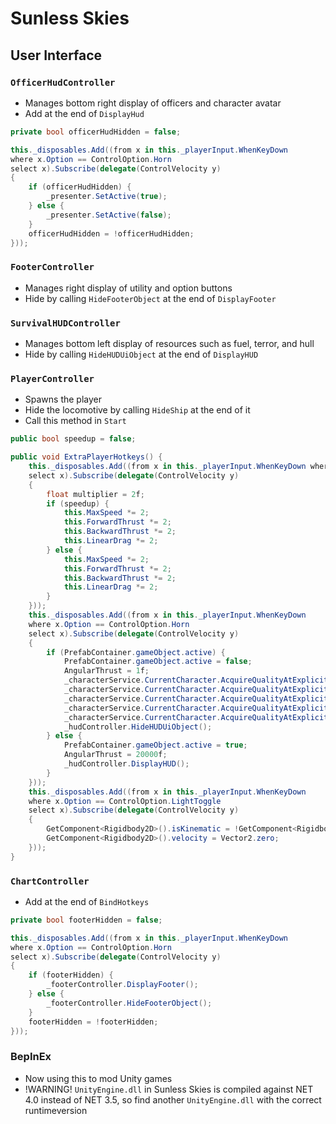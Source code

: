 # Sunless Skies
## User Interface
### `OfficerHudController`
* Manages bottom right display of officers and character avatar
* Add at the end of `DisplayHud`
```C#
private bool officerHudHidden = false;

this._disposables.Add((from x in this._playerInput.WhenKeyDown
where x.Option == ControlOption.Horn
select x).Subscribe(delegate(ControlVelocity y)
{
    if (officerHudHidden) {
        _presenter.SetActive(true);
    } else {
        _presenter.SetActive(false);
    }
    officerHudHidden = !officerHudHidden;
}));
```

### `FooterController`
* Manages right display of utility and option buttons
* Hide by calling `HideFooterObject` at the end of `DisplayFooter`

### `SurvivalHUDController`
* Manages bottom left display of resources such as fuel, terror, and hull
* Hide by calling `HideHUDUiObject` at the end of `DisplayHUD`

### `PlayerController`
* Spawns the player
* Hide the locomotive by calling `HideShip` at the end of it
* Call this method in `Start`
```C#
public bool speedup = false;

public void ExtraPlayerHotkeys() {
    this._disposables.Add((from x in this._playerInput.WhenKeyDown where x.Option == ControlOption.Cruise
    select x).Subscribe(delegate(ControlVelocity y)
    {
        float multiplier = 2f;
        if (speedup) {
            this.MaxSpeed *= 2;
            this.ForwardThrust *= 2;
            this.BackwardThrust *= 2;
            this.LinearDrag *= 2;
        } else {
            this.MaxSpeed *= 2;
            this.ForwardThrust *= 2;
            this.BackwardThrust *= 2;
            this.LinearDrag *= 2;
        }
    }));
    this._disposables.Add((from x in this._playerInput.WhenKeyDown
    where x.Option == ControlOption.Horn
    select x).Subscribe(delegate(ControlVelocity y)
    {
        if (PrefabContainer.gameObject.active) {
            PrefabContainer.gameObject.active = false;
            AngularThrust = 1f;
            _characterService.CurrentCharacter.AcquireQualityAtExplicitLevel(_wellKnownQualityProvider.Hull(), _characterService.CurrentCharacter.GetEffectiveQualityLevel(_wellKnownQualityProvider.MaxHull()));
            _characterService.CurrentCharacter.AcquireQualityAtExplicitLevel(_wellKnownQualityProvider.Crew(), _characterService.CurrentCharacter.GetEffectiveQualityLevel(_wellKnownQualityProvider.Quarters()));
            _characterService.CurrentCharacter.AcquireQualityAtExplicitLevel(_wellKnownQualityProvider.Fuel(), Math.Max(5, _characterService.CurrentCharacter.GetEffectiveQualityLevel(_wellKnownQualityProvider.Fuel())));
            _characterService.CurrentCharacter.AcquireQualityAtExplicitLevel(_wellKnownQualityProvider.Supplies(), Math.Max(5, _characterService.CurrentCharacter.GetEffectiveQualityLevel(_wellKnownQualityProvider.Supplies())));
            _characterService.CurrentCharacter.AcquireQualityAtExplicitLevel(_wellKnownQualityProvider.Terror(), 0);
            _hudController.HideHUDUiObject();
        } else {
            PrefabContainer.gameObject.active = true;
            AngularThrust = 20000f;
            _hudController.DisplayHUD();
        }
    }));
    this._disposables.Add((from x in this._playerInput.WhenKeyDown
    where x.Option == ControlOption.LightToggle
    select x).Subscribe(delegate(ControlVelocity y)
    {
        GetComponent<Rigidbody2D>().isKinematic = !GetComponent<Rigidbody2D>().isKinematic;
        GetComponent<Rigidbody2D>().velocity = Vector2.zero;
    }));
}
```

### `ChartController`
* Add at the end of `BindHotkeys`
```C#
private bool footerHidden = false;

this._disposables.Add((from x in this._playerInput.WhenKeyDown
where x.Option == ControlOption.Horn
select x).Subscribe(delegate(ControlVelocity y)
{
    if (footerHidden) {
        _footerController.DisplayFooter();
    } else {
        _footerController.HideFooterObject();
    }
    footerHidden = !footerHidden;
}));
```

### BepInEx
* Now using this to mod Unity games
* !WARNING! `UnityEngine.dll` in Sunless Skies is compiled against NET 4.0 instead of NET 3.5, so find another `UnityEngine.dll` with the correct runtimeversion
